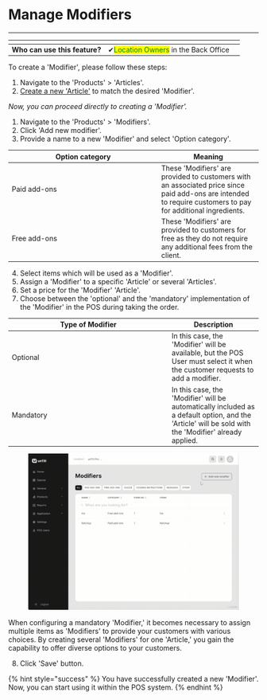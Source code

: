 # Manage Modifiers

***

<table data-card-size="large" data-view="cards" data-full-width="false"><thead><tr><th></th><th></th><th></th></tr></thead><tbody><tr><td><strong>Who can use this feature?</strong></td><td><span data-gb-custom-inline data-tag="emoji" data-code="2714">✔</span><mark style="color:green;">Location Owners</mark> in the Back Office</td><td></td></tr></tbody></table>

To create a 'Modifier', please follow these steps:

1. Navigate to the 'Products' > 'Articles'.
2. [Create a new 'Article'](../../features/products/articles/create-an-article-bo.md) to match the desired 'Modifier'.

_Now, you can proceed directly to creating a 'Modifier'._

1. Navigate to the 'Products' > 'Modifiers'.
2. Click 'Add new modifier'.
3. Provide a name to a new 'Modifier' and select 'Option category'.

<table><thead><tr><th width="287">Option category</th><th>Meaning</th></tr></thead><tbody><tr><td>Paid add-ons</td><td>These 'Modifiers' are provided to customers with an associated price since paid add-ons are intended to require customers to pay for additional ingredients.</td></tr><tr><td>Free add-ons</td><td>These 'Modifiers' are provided to customers for free as they do not require any additional fees from the client.</td></tr></tbody></table>

4. Select items which will be used as a 'Modifier'.
5. Assign a 'Modifier' to a specific 'Article' or several 'Articles'.
6. Set a price for the 'Modifier' 'Article'.
7. Choose between the 'optional' and the 'mandatory' implementation of the 'Modifier' in the POS during taking the order.&#x20;

<table><thead><tr><th width="308">Type of Modifier</th><th>Description</th></tr></thead><tbody><tr><td>Optional</td><td>In this case, the 'Modifier' will be available, but the POS User must select it when the customer requests to add a modifier.</td></tr><tr><td>Mandatory</td><td>In this case, the 'Modifier' will be automatically included as a default option, and the 'Article' will be sold with the 'Modifier' already applied.</td></tr></tbody></table>

<figure><img src="../../.gitbook/assets/modifiers.gif" alt=""><figcaption></figcaption></figure>

When configuring a mandatory 'Modifier,' it becomes necessary to assign multiple items as 'Modifiers' to provide your customers with various choices. By creating several 'Modifiers' for one 'Article,' you gain the capability to offer diverse options to your customers.

8. Click 'Save' button.

{% hint style="success" %}
You have successfully created a new 'Modifier'. Now, you can start using it within the POS system.
{% endhint %}
